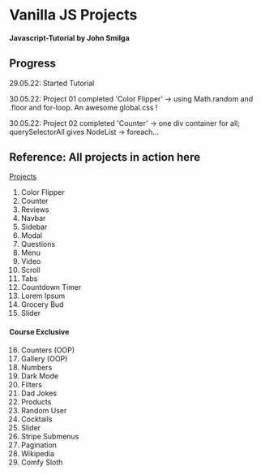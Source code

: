 # Vanilla JS Projects

#### Javascript-Tutorial by John Smilga

## Progress

29.05.22: Started Tutorial

30.05.22: Project 01 completed 'Color Flipper' -> using Math.random and .floor and for-loop. An awesome global.css !

30.05.22: Project 02 completed 'Counter' -> one div container for all; querySelectorAll gives NodeList -> foreach...

## Reference: All projects in action here

[Projects](https://www.vanillajavascriptprojects.com/)

1. Color Flipper
2. Counter
3. Reviews
4. Navbar
5. Sidebar
6. Modal
7. Questions
8. Menu
9. Video
10. Scroll
11. Tabs
12. Countdown Timer
13. Lorem Ipsum
14. Grocery Bud
15. Slider

#### Course Exclusive

16. Counters (OOP)
17. Gallery (OOP)
18. Numbers
19. Dark Mode
20. Filters
21. Dad Jokes
22. Products
23. Random User
24. Cocktails
25. Slider
26. Stripe Submenus
27. Pagination
28. Wikipedia
29. Comfy Sloth
